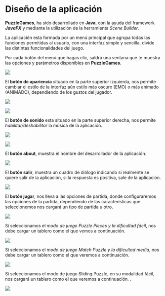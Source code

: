 # Diseño de la aplicación

**PuzzleGames**, ha sido desarrollado en **Java**, con la ayuda del framework  ***JavaFX*** y mediante la utilización de la herramienta *Scene Builder*.

La aplicación esta formada por un menú principal que agrupa todas las funciones permitidas al usuario, con una interfaz simple y sencilla, divide las distintas funcionalidades del juego.

Por cada botón del menú que hagas clic, saldrá una ventana que te muestra las opciones y parámetros disponibles en **PuzzleGames.**



![](mockup/menuprincipal.jpg)

El **botón de apariencia** situado en la parte superior izquierda, nos permite cambiar el estilo de la interfaz aún estilo más oscuro (EMO) o más animado (ANIMADO), dependiendo de los gustos del jugador.

![](mockup/botonTema.JPG)

![](/mockup/menuprincipalemo.jpg)

El **botón de sonido** esta situado en la parte superior derecha, nos permite *habilitar/deshabilitar* la música de la aplicación.

![](mockup/sonido_on.JPG)

![](mockup/sonido_off.JPG)

El **botón about**,  muestra el nombre del desarrollador de la aplicación.

![](mockup/About.JPG)

El **botón salir**, muestra un cuadro de diálogo indicando si realmente se quiere salir de la aplicación, si la respuesta es positiva, sale de la aplicación.

![](mockup/salir.JPG)

El **botón jugar**, nos lleva a las opciones de partida, donde configuraremos las opciones de la partida, dependiendo de las características que seleccionemos nos cargará un tipo de partida u otro.

![](mockup/opcionespartida.JPG)

Si seleccionamos el *modo de juego Puzzle Pieces y la dificultad fácil*, nos debe cargar un tablero como el que vemos a continuación.

![](mockup/tableropuzzlepieces.JPG)

Si seleccionamos  el *modo de juego Match Puzzle y la dificultad media*, nos debe cargar un tablero como el que veremos a continuación.

![](mockup/tableromatchpuzzle.JPG)





Si seleccionamos el modo de juego Sliding Puzzle, en su modalidad fácil, nos cargará un tablero como el que veremos a continuación. .



![](mockup/tableroSlidingPuzzle.JPG)